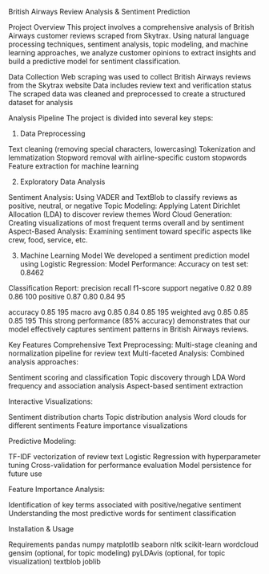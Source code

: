 British Airways Review Analysis & Sentiment Prediction

Project Overview
This project involves a comprehensive analysis of British Airways customer reviews scraped from Skytrax. Using natural language processing techniques, sentiment analysis, topic modeling, and machine learning approaches, we analyze customer opinions to extract insights and build a predictive model for sentiment classification.

Data Collection
Web scraping was used to collect British Airways reviews from the Skytrax website
Data includes review text and verification status
The scraped data was cleaned and preprocessed to create a structured dataset for analysis

Analysis Pipeline
The project is divided into several key steps:
1. Data Preprocessing

Text cleaning (removing special characters, lowercasing)
Tokenization and lemmatization
Stopword removal with airline-specific custom stopwords
Feature extraction for machine learning

2. Exploratory Data Analysis

Sentiment Analysis: Using VADER and TextBlob to classify reviews as positive, neutral, or negative
Topic Modeling: Applying Latent Dirichlet Allocation (LDA) to discover review themes
Word Cloud Generation: Creating visualizations of most frequent terms overall and by sentiment
Aspect-Based Analysis: Examining sentiment toward specific aspects like crew, food, service, etc.

3. Machine Learning Model
We developed a sentiment prediction model using Logistic Regression:
Model Performance:
Accuracy on test set: 0.8462

Classification Report:
              precision    recall  f1-score   support
   negative       0.82      0.89      0.86       100
   positive       0.87      0.80      0.84        95
   
   accuracy                           0.85       195
  macro avg       0.85      0.84      0.85       195
weighted avg      0.85      0.85      0.85       195
This strong performance (85% accuracy) demonstrates that our model effectively captures sentiment patterns in British Airways reviews.

Key Features
Comprehensive Text Preprocessing: Multi-stage cleaning and normalization pipeline for review text
Multi-faceted Analysis: Combined analysis approaches:

Sentiment scoring and classification
Topic discovery through LDA
Word frequency and association analysis
Aspect-based sentiment extraction


Interactive Visualizations:

Sentiment distribution charts
Topic distribution analysis
Word clouds for different sentiments
Feature importance visualizations


Predictive Modeling:

TF-IDF vectorization of review text
Logistic Regression with hyperparameter tuning
Cross-validation for performance evaluation
Model persistence for future use


Feature Importance Analysis:

Identification of key terms associated with positive/negative sentiment
Understanding the most predictive words for sentiment classification



Installation & Usage

Requirements
pandas
numpy
matplotlib
seaborn
nltk
scikit-learn
wordcloud
gensim (optional, for topic modeling)
pyLDAvis (optional, for topic visualization)
textblob
joblib

